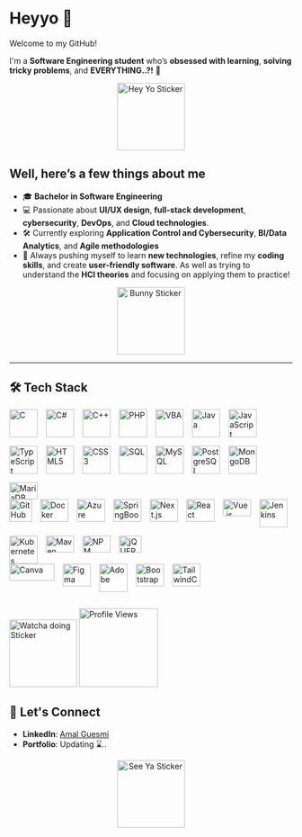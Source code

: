 # Heyyo 👋
Welcome to my GitHub!

 I'm a **Software Engineering student** who’s **obsessed with learning**, **solving tricky problems**, and **EVERYTHING..?!** 🤔
 <p align="center">
  <img src="https://media0.giphy.com/media/v1.Y2lkPTc5MGI3NjExOWE1dHd1ZmRlcjdoYzZvMjkyM3h1cXN5ZmNxazB1aXlmN3Y3Nnh0dCZlcD12MV9pbnRlcm5hbF9naWZfYnlfaWQmY3Q9cw/Plb5rBc6Be47sWspxV/giphy.gif" alt="Hey Yo Sticker" width="120"/>
</p>

**Well, here’s a few things about me** 
---

- 🎓 **Bachelor in Software Engineering**   
- 💻 Passionate about **UI/UX design**, **full-stack development**, **cybersecurity**, **DevOps**, and **Cloud technologies**.  
- 🛠️ Currently exploring **Application Control and Cybersecurity**, **BI/Data Analytics**, and **Agile methodologies**
- 🌱 Always pushing myself to learn **new technologies**, refine my **coding skills**, and create **user-friendly software**.
As well as trying to understand the **HCI theories** and focusing on applying them to practice!
<p align="center">
  <img src="https://media1.giphy.com/media/v1.Y2lkPTc5MGI3NjExY2o4aGQxMW0zZnpvcnJwano2OWc1eWxpdjdnamJhZnJzdTk2czZ6dSZlcD12MV9pbnRlcm5hbF9naWZfYnlfaWQmY3Q9cw/WpOlWKJAKSXJ1b0aJn/giphy.gif" alt="Bunny Sticker" width="120"/>
</p>

---

## 🛠️ Tech Stack 
 
<div style="display: flex; flex-wrap: wrap; gap: 15px;">
  
  <!-- C Icon with Link -->
  <a href="https://en.wikipedia.org/wiki/C_(programming_language)" target="_blank">
    <img src="https://upload.wikimedia.org/wikipedia/commons/d/d8/C_Language_Logo.svg" alt="C" title="Click to learn about C" width="50" height="50"/>
  </a>
  <!-- C# Icon with Link -->
  <a href="https://en.wikipedia.org/wiki/C_Sharp_(programming_language)" target="_blank">
    <img src="https://upload.wikimedia.org/wikipedia/commons/f/ff/C-Sharp_Logo.svg" alt="C#" title="Click to learn about C#" width="50" height="50"/>
  </a>
  <!-- C++ Icon with Link -->
  <a href="https://en.wikipedia.org/wiki/C%2B%2B" target="_blank">
    <img src="https://upload.wikimedia.org/wikipedia/commons/1/18/ISO_C%2B%2B_Logo.svg" alt="C++" title="Click to learn about C++" width="50" height="50"/>
  </a>
    <!-- PHP Icon with Link -->
  <a href="https://en.wikipedia.org/wiki/PHP" target="_blank">
    <img src="https://upload.wikimedia.org/wikipedia/commons/2/27/PHP-logo.svg" alt="PHP" title="Click to learn about PHP" width="50" height="50"/>
  </a>
      <!-- VBA Icon with Link -->
  <a href="https://en.wikipedia.org/wiki/Visual_Basic_for_Applications" target="_blank">
    <img src="https://upload.wikimedia.org/wikipedia/commons/7/78/Microsoft_Visual_Basic_for_Applications_logo.svg" alt="VBA" title="Click to learn about VBA" width="50" height="50"/>
  </a>
  <!-- Java Icon with Link -->
  <a href="https://en.wikipedia.org/wiki/Java_(programming_language)" target="_blank">
    <img src="https://upload.wikimedia.org/wikipedia/en/3/30/Java_programming_language_logo.svg" alt="Java" title="Click to learn about Java" width="50" height="50"/>
  </a>
 <!-- JavaScript Icon with Link -->
 <a href="https://en.wikipedia.org/wiki/JavaScript" target="_blank">
    <img src="https://upload.wikimedia.org/wikipedia/commons/9/99/Unofficial_JavaScript_logo_2.svg" alt="JavaScript" title="Click to learn about JavaScript" width="50" height="50"/>
  </a>
  <!-- TypeScript Icon with Link -->
  <a href="https://en.wikipedia.org/wiki/TypeScript" target="_blank">
    <img src="https://upload.wikimedia.org/wikipedia/commons/4/4c/Typescript_logo_2020.svg" alt="TypeScript" title="Click to learn about TypeScript" width="50" height="50"/>
  </a>
  <!-- HTML5 Icon with Link -->
  <a href="https://en.wikipedia.org/wiki/HTML5" target="_blank">
    <img src="https://upload.wikimedia.org/wikipedia/commons/6/61/HTML5_logo_and_wordmark.svg" alt="HTML5" title="Click to learn about HTML5" width="50" height="50"/>
  </a>
  <!-- CSS3 Icon with Link -->
  <a href="https://en.wikipedia.org/wiki/CSS3" target="_blank">
    <img src="https://upload.wikimedia.org/wikipedia/commons/d/d5/CSS3_logo_and_wordmark.svg" alt="CSS3" title="Click to learn about CSS3" width="50" height="50"/>
  </a>
  <!-- SQL Icon with Link -->
  <a href="https://en.wikipedia.org/wiki/SQL" target="_blank">
    <img src="https://upload.wikimedia.org/wikipedia/commons/9/97/Sqlite-square-icon.svg" alt="SQL" title="Click to learn about SQL" width="50" height="50"/>
  </a>
   <!-- MySQL Icon with Link -->
  <a href="https://en.wikipedia.org/wiki/MySQL" target="_blank">
    <img src="https://upload.wikimedia.org/wikipedia/commons/c/c7/Cib-mysql_%28CoreUI_Icons_v1.0.0%29.svg" alt="MySQL" title="Click to learn about MySQL" width="50" height="50"/>
  </a>
    <!-- PostgreSQL Icon with Link -->
  <a href="https://en.wikipedia.org/wiki/PostgreSQL" target="_blank">
    <img src="https://upload.wikimedia.org/wikipedia/commons/2/29/Postgresql_elephant.svg" alt="PostgreSQL" title="Click to learn about PostgreSQL" width="50" height="50"/>
  </a>
 <!-- MongoDB Icon with Link -->
  <a href="  https://en.wikipedia.org/wiki/MongoDB" target="_blank">
    <img src="https://upload.wikimedia.org/wikipedia/en/5/5a/MongoDB_Fores-Green.svg" alt="MongoDB" title="Click to learn about MongoDB" width="50" height="50"/>
  </a> 
   <!-- MariaDB Icon with Link -->
  <a href="https://en.wikiversity.org/wiki/MariaDB" target="_blank">
    <img src="https://upload.wikimedia.org/wikipedia/commons/c/c9/MariaDB_Logo.png" alt="MariaDB" title="Click to learn about MariaDB" width="50" height="30"/>
  </a> 
  
</div>

<div style="display: flex; flex-wrap: wrap; gap: 15px;">
  <!-- GitHub Icon with Link -->
  <a href="https://github.com" target="_blank">
    <img src="https://github.githubassets.com/images/modules/logos_page/GitHub-Mark.png" alt="GitHub" title="Click to visit GitHub" width="40" height="40"/>
  </a>
  <!-- Docker Icon with Link -->
  <a href="https://www.docker.com/" target="_blank">
    <img src="https://upload.wikimedia.org/wikipedia/commons/a/a7/Docker-svgrepo-com.svg" alt="Docker" title="Click to learn about Docker" width="50" height="40"/>
  </a>
  <!-- Azure Icon with Link -->
  <a href="https://azure.microsoft.com/" target="_blank">
    <img src="https://upload.wikimedia.org/wikipedia/commons/f/fa/Microsoft_Azure.svg" alt="Azure" title="Click to learn about Azure" width="50" height="40"/>
  </a>
  <!-- SpringBoot Icon with Link -->
  <a href="https://en.wikipedia.org/wiki/Spring_Boot" target="_blank">
    <img src="https://upload.wikimedia.org/wikipedia/commons/7/79/Spring_Boot.svg" alt="SpringBoot" title="Click to learn about SpringBoot" width="50" height="40"/>
  </a>
 
  <!-- Next.js Icon with Link -->
  <a href="https://en.wikipedia.org/wiki/Next.js" target="_blank">
    <img src="https://upload.wikimedia.org/wikipedia/commons/8/8e/Nextjs-logo.svg" alt="Next.js" title="Click to learn about Next.js" width="50" height="40"/>
  </a>
 <!-- React Icon with Link -->
  <a href=" https://en.wikipedia.org/wiki/React_(software)" target="_blank">
    <img src="https://upload.wikimedia.org/wikipedia/commons/3/30/React_Logo_SVG.svg" alt="React" title="Click to learn about React" width="50" height="40"/>
  </a>
   <!-- Vue.js Icon with Link -->
  <a href="https://en.wikipedia.org/wiki/Vue.js" target="_blank">
    <img src="https://upload.wikimedia.org/wikipedia/commons/9/95/Vue.js_Logo_2.svg" alt="Vue.js" title="Click to learn about Vue.js" width="50" height="30"/>
  </a>
  <!-- Jenkins Icon with Link -->
  <a href="https://www.jenkins.io/" target="_blank">
    <img src="https://upload.wikimedia.org/wikipedia/commons/e/e9/Jenkins_logo.svg" alt="Jenkins" title="Click to learn about Jenkins" width="50" height="50"/>
  </a>
  <!-- Kubernetes Icon with Link -->
  <a href="https://kubernetes.io/" target="_blank">
    <img src="https://upload.wikimedia.org/wikipedia/commons/3/39/Kubernetes_logo_without_workmark.svg" alt="Kubernetes" title="Click to learn about Kubernetes" width="50" height="50"/>
  </a>
  <!-- Maven Icon with Link -->
  <a href="https://maven.apache.org/" target="_blank">
    <img src="https://upload.wikimedia.org/wikipedia/commons/5/52/Apache_Maven_logo.svg" alt="Maven" title="Click to learn about Maven" width="50" height="30"/>
  </a>
  <!-- NPM Icon with Link -->
  <a href="https://www.npmjs.com/" target="_blank">
    <img src="https://upload.wikimedia.org/wikipedia/commons/9/9f/Npm-logo_favicon.svg" alt="NPM" title="Click to learn about NPM" width="50" height="30"/>
  </a>
 <!-- jQUERY Icon with Link -->
  <a href="https://en.wikipedia.org/wiki/JQuery" target="_blank">
    <img src="https://upload.wikimedia.org/wikipedia/commons/8/81/JQuery_logo_text.svg" alt="jQUERY" title="Click to learn about jQUERY" width="40" height="30"/>
  </a>
</div>

<div style="display: flex; flex-wrap: wrap; gap: 15px;">
  <!-- Canva Icon with Link -->
  <a href="https://www.canva.com/" target="_blank">
    <img src="https://upload.wikimedia.org/wikipedia/commons/2/27/Canva-Logo.png" alt="Canva" title="Click to learn about Canva" width="80" height="30"/>
  </a>
  <!-- Figma Icon with Link -->
  <a href="https://www.figma.com/" target="_blank">
    <img src="https://upload.wikimedia.org/wikipedia/commons/7/70/Figma.svg" alt="Figma" title="Click to learn about Figma" width="50" height="40"/>
  </a>
  <!-- Adobe Icon with Link -->
  <a href="https://www.adobe.com/" target="_blank">
    <img src="https://upload.wikimedia.org/wikipedia/commons/a/a0/Adobe_Logo_2018.svg" alt="Adobe" title="Click to learn about Adobe" width="50" height="50"/>
  </a>
  <!-- Bootstrap Icon with Link -->
  <a href="https://getbootstrap.com/" target="_blank">
    <img src="https://upload.wikimedia.org/wikipedia/commons/b/b2/Bootstrap_logo.svg" alt="Bootstrap" title="Click to learn about Bootstrap" width="50" height="40"/>
  </a>
  <!-- TailwindCSS Icon with Link -->
  <a href="https://tailwindcss.com/" target="_blank">
    <img src="https://upload.wikimedia.org/wikipedia/commons/d/d5/Tailwind_CSS_Logo.svg" alt="TailwindCSS" title="Click to learn about TailwindCSS" width="50" height="40"/>
  </a>
</div>

<!-- adjsut later to display private contributions >
## 📈 GitHub Stats & Fun Metrics

Here are some stats to give you an insight into my GitHub activity:

![Amal's GitHub Stats](https://github-readme-stats.vercel.app/api?username=Amelia1247&show_icons=true&count_private=true&hide=prs&theme=dark)


--- 
-->
## 
<p align="left">
    <img src="https://media4.giphy.com/media/v1.Y2lkPTc5MGI3NjExaDYyOW51OTNlcGhiaWowMXl2Njh5bnlua3JmZHVidjR4MmxlbG14cyZlcD12MV9pbnRlcm5hbF9naWZfYnlfaWQmY3Q9cw/TKcm1BG3v6DWaZnsQM/giphy.gif" alt="Watcha doing Sticker" width="120"/>
  <img src="https://komarev.com/ghpvc/?username=Amelia1247&label=%F0%9F%91%80%20View%20%20%20&color=d2b48c&style=plastique" alt="Profile Views" width="140" />

</p>

## 🤝 Let's Connect
- **LinkedIn**: [Amal Guesmi](https://www.linkedin.com/in/ameliags1247/)
- **Portfolio**: Updating ⌛..

 <p align="center">
  <img src="https://media4.giphy.com/media/v1.Y2lkPTc5MGI3NjExbmJkYzE3d282cWZ4amJidWs4Mms5MWx4cnZqdXh2djM3emxta3FmNyZlcD12MV9pbnRlcm5hbF9naWZfYnlfaWQmY3Q9cw/Wq4C2EBvCukUHNjNNm/giphy.gif" alt="See Ya Sticker" width="120"/>
</p>
